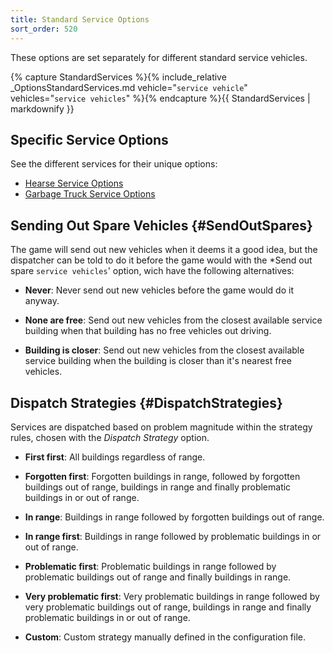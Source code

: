 ```yaml
---
title: Standard Service Options
sort_order: 520
---
```

These options are set separately for different standard service vehicles.

{% capture StandardServices %}{% include_relative _OptionsStandardServices.md vehicle="`service vehicle`" vehicles="`service vehicles`" %}{% endcapture %}{{ StandardServices | markdownify }}

## Specific Service Options

See the different services for their unique options:

- [Hearse Service Options](ServiceHearses.html#Options)
- [Garbage Truck Service Options](ServiceGarbageTrucks.html#Options)

## Sending Out Spare Vehicles {#SendOutSpares}

The game will send out new vehicles when it deems it a good idea, but the dispatcher can be told to do it before the game would with the *Send out spare `service vehicles`' option, wich have the following alternatives:

- **Never**: 
  Never send out new vehicles before the game would do it anyway.

- **None are free**: 
  Send out new vehicles from the closest available service building when that building has no free vehicles out driving.

- **Building is closer**: 
  Send out new vehicles from the closest available service building when the building is closer than it's nearest free vehicles.

## Dispatch Strategies {#DispatchStrategies}

Services are dispatched based on problem magnitude within the strategy rules, chosen with the *Dispatch Strategy* option. 

- **First first**: 
  All buildings regardless of range.

- **Forgotten first**: 
  Forgotten buildings in range, followed by forgotten buildings out of range, buildings in range and finally problematic buildings in or out of range.

- **In range**: 
  Buildings in range followed by forgotten buildings out of range.

- **In range first**: 
  Buildings in range followed by problematic buildings in or out of range.

- **Problematic first**: 
  Problematic buildings in range followed by problematic buildings out of range and finally buildings in range.

- **Very problematic first**: 
  Very problematic buildings in range followed by very problematic buildings out of range, buildings in range and finally problematic buildings in or out of range.

- **Custom**: 
  Custom strategy manually defined in the configuration file.
